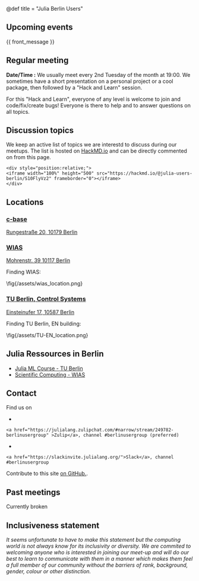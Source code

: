 @def title = "Julia Berlin Users"

## Upcoming events

{{ front_message }}

## Regular meeting

**Date/Time :** We usually meet every 2nd Tuesday of the month at 19:00.
We sometimes have a short presentation on a personal project or a cool package, then followed by a "Hack and Learn" session.

For this "Hack and Learn", everyone of any level is welcome to join and code/fix/create bugs! Everyone is there to help and to answer
questions on all topics.

## Discussion topics

We keep an active list of topics we are interestd to discuss during our meetups.
The list is hosted on [HackMD.io](https://hackmd.io) and can be directly commented
on from this page.

~~~
<div style="position:relative;">
<iframe width="100%" height="500" src="https://hackmd.io/@julia-users-berlin/S10FlyVz2" frameborder="0"></iframe>
</div>
~~~

## Locations

### [c-base](https://c-base.org)

  [Rungestraße 20, 10179 Berlin](https://goo.gl/maps/QWKse8LcxxS8G1kM8)

### [WIAS](https://www.wias-berlin.de/)

  [Mohrenstr. 39 10117 Berlin](https://goo.gl/maps/v8o2CuL4NPgbWKBj9)

  Finding WIAS:

  \fig{/assets/wias_location.png}

### [TU Berlin, Control Systems](www.control.tu-berlin.de)

  [Einsteinufer 17, 10587 Berlin](https://www.openstreetmap.org/way/26499336#map=18/52.51505/13.32682)

  Finding TU Berlin, EN building:

  \fig{/assets/TU-EN_location.png}

## Julia Ressources in Berlin

- [Julia ML Course - TU Berlin](https://github.com/adrhill/julia-ml-course)
- [Scientific Computing - WIAS](https://www.wias-berlin.de/people/fuhrmann/SciComp-WS2021/)

## Contact

Find us on  

-

~~~
<a href="https://julialang.zulipchat.com/#narrow/stream/249782-berlinusergroup" >Zulip</a>, channel #berlinusergroup (preferred)
~~~

-

~~~
<a href="https://slackinvite.julialang.org/">Slack</a>, channel #berlinusergroup
~~~


Contribute to this site [on GitHub.](https://github.com/julia-users-berlin/julia-users-berlin.github.io).

## Past meetings

Currently broken
<!-- {{ event_table }} -->

## Inclusiveness statement

*It seems unfortunate to have to make this statement but the computing world is not always know for its inclusivity or diversity. We are commited to welcoming anyone who is interested in joining our meet-up and will do our best to learn to communicate with them in a manner which makes them feel a full member of our community without the barriers of rank, background, gender, colour or other distinction.*

